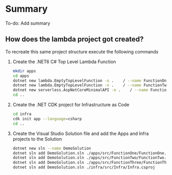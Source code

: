 # Summary

To-do: Add summary

## How does the lambda project got created?

To recreate this same project structure execute the following commands

1. Create the .NET6 C# Top Level Lambda Function 

    ```bash
    mkdir apps
    cd apps
    dotnet new lambda.EmptyTopLevelFunction -o .    / --name FunctionOne
    dotnet new lambda.EmptyTopLevelFunction -o .    / --name FunctionTwo
    dotnet new serverless.AspNetCoreMinimalAPI -o .    / --name FunctionThree
    cd ..
    ```

1. Create the .NET CDK project for Infrastructure as Code

    ```bash
    cd infra
    cdk init app --language=csharp
    cd ..
    ```

1. Create the Visual Studio Solution file and add the Apps and Infra projects to the Solution

    ```bash
    dotnet new sln --name DemoSolution
    dotnet sln add DemoSolution.sln ./apps/src/FunctionOne/FunctionOne.csproj 
    dotnet sln add DemoSolution.sln ./apps/src/FunctionTwo/FunctionTwo.csproj
    dotnet sln add DemoSolution.sln ./apps/src/FunctionThree/FunctionThree.csproj
    dotnet sln add DemoSolution.sln ./infra/src/Infra/Infra.csproj
    ```
